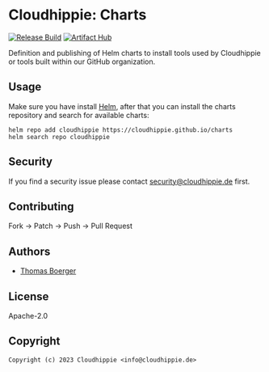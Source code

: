 # Cloudhippie: Charts

[![Release Build](https://github.com/cloudhippie/charts/actions/workflows/release.yml/badge.svg)](https://github.com/cloudhippie/charts/actions/workflows/release.yml) [![Artifact Hub](https://img.shields.io/endpoint?url=https://artifacthub.io/badge/repository/cloudhippie)](https://artifacthub.io/packages/search?repo=cloudhippie)

Definition and publishing of Helm charts to install tools used by Cloudhippie or
tools built within our GitHub organization.

## Usage

Make sure you have install [Helm][helm], after that you can install the charts
repository and search for available charts:

```console
helm repo add cloudhippie https://cloudhippie.github.io/charts
helm search repo cloudhippie
```

## Security

If you find a security issue please contact
[security@cloudhippie.de](mailto:security@cloudhippie.de) first.

## Contributing

Fork -> Patch -> Push -> Pull Request

## Authors

-   [Thomas Boerger](https://github.com/tboerger)

## License

Apache-2.0

## Copyright

```console
Copyright (c) 2023 Cloudhippie <info@cloudhippie.de>
```

[helm]: https://helm.sh
